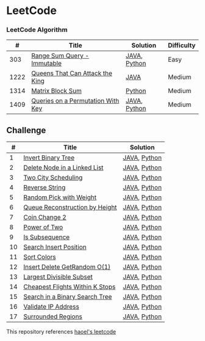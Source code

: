 LeetCode
========

### LeetCode Algorithm


| # | Title | Solution | Difficulty |
|---| ----- | -------- | ---------- |
|303|[Range Sum Query - Immutable](https://leetcode.com/problems/range-sum-query-immutable/) | [JAVA](./algorithms/java/303_Range_Sum_Query_Immutable.java), [Python](./algorithms/python/303_Range_Sum_Query_Immutable.py) |Easy|
|1222|[Queens That Can Attack the King](https://leetcode.com/problems/queens-that-can-attack-the-king/) | [JAVA](./algorithms/java/1222_Queens_That_Can_Attack_the_King.java) |Medium|
|1314|[Matrix Block Sum](https://leetcode.com/problems/matrix-block-sum/) | [Python](./algorithms/python/1314_Matrix_Block_Sum.py) |Medium|
|1409|[Queries on a Permutation With Key](https://leetcode.com/problems/queries-on-a-permutation-with-key/) | [JAVA](./algorithms/java/1409_Queries_on_a_Permutation_With_Key.java), [Python](./algorithms/python/1409_Queries_on_a_Permutation_With_Key.py) |Medium|


## Challenge


| # | Title | Solution |
|---| ----- | -------- |
| 1 | [Invert Binary Tree](https://leetcode.com/explore/challenge/card/june-leetcoding-challenge/539/week-1-june-1st-june-7th/3347/) | [JAVA](./algorithms/java/Challenge_Invert_Binary_Tree.java), [Python](./algorithms/python/Challenge_Invert_Binary_Tree.py) |
| 2 | [Delete Node in a Linked List](https://leetcode.com/explore/challenge/card/june-leetcoding-challenge/539/week-1-june-1st-june-7th/3348/) | [JAVA](./algorithms/java/Challenge_Delete_Node_in_a_Linked_List.java), [Python](./algorithms/python/Challenge_Delete_Node_in_a_Linked_List.py) |
| 3 | [Two City Scheduling](https://leetcode.com/explore/challenge/card/june-leetcoding-challenge/539/week-1-june-1st-june-7th/3349/) | [JAVA](./algorithms/java/Challenge_Two_City_Scheduling.java), [Python](./algorithms/python/Challenge_Two_City_Scheduling.py) |
| 4 | [Reverse String](https://leetcode.com/explore/challenge/card/june-leetcoding-challenge/539/week-1-june-1st-june-7th/3350/) | [JAVA](./algorithms/java/Challenge_Reverse_String.java), [Python](./algorithms/python/Challenge_Reverse_String.py) |
| 5 | [Random Pick with Weight](https://leetcode.com/explore/challenge/card/june-leetcoding-challenge/539/week-1-june-1st-june-7th/3351/) | [JAVA](./algorithms/java/Challenge_Random_Pick_with_Weight.java), [Python](./algorithms/python/Challenge_Random_Pick_with_Weight.py) |
| 6 | [Queue Reconstruction by Height](https://leetcode.com/explore/challenge/card/june-leetcoding-challenge/539/week-1-june-1st-june-7th/3352/) | [JAVA](./algorithms/java/Challenge_Queue_Reconstruction_by_Height.java), [Python](./algorithms/python/Challenge_Queue_Reconstruction_by_Height.py) |
| 7 | [Coin Change 2](https://leetcode.com/explore/challenge/card/june-leetcoding-challenge/539/week-1-june-1st-june-7th/3353/) | [JAVA](./algorithms/java/Challenge_Coin_Change_2.java), [Python](./algorithms/python/Challenge_Coin_Change_2.py) |
| 8 | [Power of Two](https://leetcode.com/explore/challenge/card/june-leetcoding-challenge/540/week-2-june-8th-june-14th/3354/) | [JAVA](./algorithms/java/Challenge_Power_of_Two.java), [Python](./algorithms/python/Challenge_Power_of_Two.py) |
| 9 | [Is Subsequence](https://leetcode.com/explore/challenge/card/june-leetcoding-challenge/540/week-2-june-8th-june-14th/3355/) | [JAVA](./algorithms/java/Challenge_Is_Subsequence.java), [Python](./algorithms/python/Challenge_Is_Subsequence.py) |
| 10 | [Search Insert Position](https://leetcode.com/explore/challenge/card/june-leetcoding-challenge/540/week-2-june-8th-june-14th/3356/) | [JAVA](./algorithms/java/Challenge_Search_Insert_Position.java), [Python](./algorithms/python/Challenge_Search_Insert_Position.py) |
| 11 | [Sort Colors](https://leetcode.com/explore/challenge/card/june-leetcoding-challenge/540/week-2-june-8th-june-14th/3357/) | [JAVA](./algorithms/java/Challenge_Sort_Colors.java), [Python](./algorithms/python/Challenge_Sort_Colors.py) |
| 12 | [Insert Delete GetRandom O(1)](https://leetcode.com/explore/challenge/card/june-leetcoding-challenge/540/week-2-june-8th-june-14th/3358/) | [JAVA](./algorithms/java/Challenge_Insert_Delete_GetRandomO1.java), [Python](./algorithms/python/Challenge_Insert_Delete_GetRandomO1.py) |
| 13 | [Largest Divisible Subset](https://leetcode.com/explore/challenge/card/june-leetcoding-challenge/540/week-2-june-8th-june-14th/3359/) | [JAVA](./algorithms/java/Challenge_Largest_Divisible_Subset.java), [Python](./algorithms/python/Challenge_Largest_Divisible_Subset.py) |
| 14 | [Cheapest Flights Within K Stops](https://leetcode.com/explore/challenge/card/june-leetcoding-challenge/540/week-2-june-8th-june-14th/3360/) | [JAVA](./algorithms/java/Challenge_Cheapest_Flights_Within_K_Stops.java), [Python](./algorithms/python/Challenge_Cheapest_Flights_Within_K_Stops.py) |
| 15 | [Search in a Binary Search Tree](https://leetcode.com/explore/challenge/card/june-leetcoding-challenge/541/week-3-june-15th-june-21st/3361/) | [JAVA](./algorithms/java/Challenge_Search_in_a_Binary_Search_Tree.java), [Python](./algorithms/python/Challenge_Search_in_a_Binary_Search_Tree.py) |
| 16 | [Validate IP Address](https://leetcode.com/explore/challenge/card/june-leetcoding-challenge/541/week-3-june-15th-june-21st/3362/) | [JAVA](./algorithms/java/Challenge_Validate_IP_Address.java), [Python](./algorithms/python/Challenge_Validate_IP_Address.py) |
| 17 | [Surrounded Regions](https://leetcode.com/explore/challenge/card/june-leetcoding-challenge/541/week-3-june-15th-june-21st/3363/) | [JAVA](./algorithms/java/Challenge_Surrounded_Regions.java), [Python](./algorithms/python/Challenge_Surrounded_Regions.py) |

This repository references [haoel's leetcode](https://github.com/haoel/leetcode)
